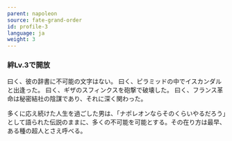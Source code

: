 ```yaml
---
parent: napoleon
source: fate-grand-order
id: profile-3
language: ja
weight: 3
---
```


### 絆Lv.3で開放

曰く、彼の辞書に不可能の文字はない。
曰く、ピラミッドの中でイスカンダルと出逢った。
曰く、ギザのスフィンクスを砲撃で破壊した。
曰く、フランス革命は秘密結社の陰謀であり、それに深く関わった。

多くに応え続けた人生を過ごした男は、「ナポレオンならそのくらいやるだろう」として語られた伝説のままに、多くの不可能を可能とする。その在り方は最早、ある種の超人とさえ呼べる。
